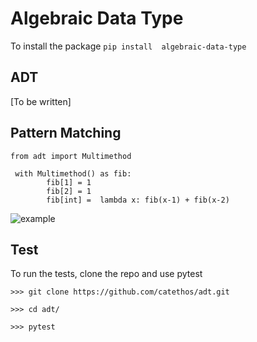 Algebraic Data Type
===================

To install the package `pip install  algebraic-data-type`

ADT
---
[To be written]

Pattern Matching
----------------
```
from adt import Multimethod

 with Multimethod() as fib: 
        fib[1] = 1 
        fib[2] = 1 
        fib[int] =  lambda x: fib(x-1) + fib(x-2)
```

![example](./images/example1.png)

Test
----
To run the tests, clone the repo and use pytest

```
>>> git clone https://github.com/catethos/adt.git

>>> cd adt/

>>> pytest
```

